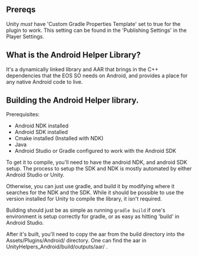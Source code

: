 ## Prereqs
Unity _must_ have 'Custom Gradle Properties Template' set to true for the plugin to work.
This setting can be found in the 'Publishing Settings' in the Player Settings.

## What is the Android Helper Library?
It's a dynamically linked library and AAR that brings in the C++ dependencies that the
EOS SO needs on Android, and provides a place for any native Android code to live.

## Building the Android Helper library.
Prerequisites:
* Android NDK installed
* Android SDK installed
* Cmake installed (Installed with NDK)
* Java
* Android Studio or Gradle configured to work with the Android SDK

To get it to compile, you'll need to have the android NDK, and android SDK setup.
The process to setup the SDK and NDK is mostly automated by either Android Studio or Unity.

Otherwise, you can just use gradle, and build it by modifying where it searches for 
the NDK and the SDK. While it should be possible to use the version installed for Unity to
compile the library, it isn't required.

Building should just be as simple as running ```gradle build``` if one's environment is setup correctly for 
gradle, or as easy as hitting 'build' in Android Studio.

After it's built, you'll need to copy the aar from the build directory into the Assets/Plugins/Android/ directory.
One can find the aar in UnityHelpers_Android/build/outputs/aar/ .
